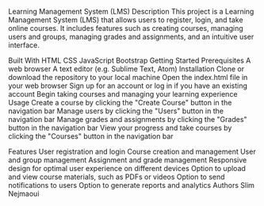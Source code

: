 Learning Management System (LMS)
Description
This project is a Learning Management System (LMS) that allows users to register, login, and take online courses. It includes features such as creating courses, managing users and groups, managing grades and assignments, and an intuitive user interface.

Built With
HTML
CSS
JavaScript
Bootstrap
Getting Started
Prerequisites
A web browser
A text editor (e.g. Sublime Text, Atom)
Installation
Clone or download the repository to your local machine
Open the index.html file in your web browser
Sign up for an account or log in if you have an existing account
Begin taking courses and managing your learning experience
Usage
Create a course by clicking the "Create Course" button in the navigation bar
Manage users by clicking the "Users" button in the navigation bar
Manage grades and assignments by clicking the "Grades" button in the navigation bar
View your progress and take courses by clicking the "Courses" button in the navigation bar

Features
User registration and login
Course creation and management
User and group management
Assignment and grade management
Responsive design for optimal user experience on different devices
Option to upload and view course materials, such as PDFs or videos
Option to send notifications to users
Option to generate reports and analytics
Authors
Slim Nejmaoui

